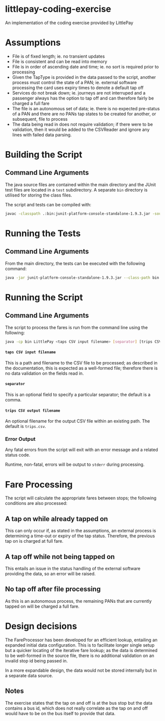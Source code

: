 # littlepay-coding-exercise
An implementation of the coding exercise provided by LittlePay

# Assumptions

 - File is of fixed length; ie. no transient updates
 - File is consistent and can be read into memory
 - File is in order of ascending date and time; ie. no sort is required prior to processing
 - Given the TapType is provided in the data passed to the script, another process must control the state of a PAN; ie. external software processing the card uses expiry times to denote a default tap off
 - Services do not break down; ie. journeys are not interruped and a passenger always has the option to tap off and can therefore fairly be charged a full fare
 - The file is an autonomous set of data; ie. there is no expected pre-status of a PAN and there are no PANs tap states to be created for another, or subsequent, file to process
 - The data being read in does not require validation; if there were to be validation, then it would be added to the CSVReader and ignore any lines with failed data parsing.

# Building the Script

## Command Line Arguments
The java source files are contained within the main directory and the JUnit test files are located in a ```test``` subdirectory.  A separate ```bin``` directory is utilised for storing the class files.

The script and tests can be compiled with:
```bash
javac -classpath .:bin:junit-platform-console-standalone-1.9.3.jar -sourcepath test -d bin *.java test/*Test.java
```

# Running the Tests

## Command Line Arguments
From the main directory, the tests can be executed with the following command:
```bash
java -jar junit-platform-console-standalone-1.9.3.jar --class-path bin --scan-class-path
```

# Running the Script

## Command Line Arguments

The script to process the fares is run from the command line using the following:

```bash
java -cp bin LittlePay <taps CSV input filename> [separator] [trips CSV output filename]
```

#### ```taps CSV input filename```
This is a path and filename to the CSV file to be processed; as described in the documentation, this is expected as a well-formed file; therefore there is no data validation on the fields read in.

#### ```separator```
This is an optional field to specify a particular separator; the default is a comma.

#### ```trips CSV output filename```
An optional filename for the output CSV file within an existing path.  The default is ```trips.csv```.

### Error Output
Any fatal errors from the script will exit with an error message and a related status code.

Runtime, non-fatal, errors will be output to ```stderr``` during processing.

# Fare Processing

The script will calculate the appropriate fares between stops; the following conditions are also processed:

## A tap on while already tapped on
This can only occur if, as stated in the assumptions, an external process is determining a time-out or expiry of the tap status.  Therefore, the previous tap on is charged at full fare.

## A tap off while not being tapped on
This entails an issue in the status handling of the external software providing the data, so an error will be raised.

## No tap off after file processing
As this is an autonomous process, the remaining PANs that are currently tapped on will be charged a full fare.

# Design decisions
The FareProcessor has been developed for an efficient lookup, entailing an expanded initial data configuration.  This is to facilitate longer single setup but a quicker locating of the iterative fare lookup; as the data is determined to be well-formed in the source file, there is no additional validation on an invalid stop id being passed in.

In a more expandable design, the data would not be stored internally but in a separate data source.

## Notes
The exercise states that the tap on and off is at the bus stop but the data contains a bus id, which does not really correlate as the tap on and off would have to be on the bus itself to provide that data.
